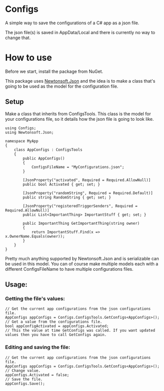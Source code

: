 
# Configs
A simple way to save the configurations of a C# app as a json file.

The json file(s) is saved in AppData/Local and there is currently no way to change that.
# How to use
Before we start, install the package from NuGet.

This package uses [Newtonsoft.Json](https://github.com/JamesNK/Newtonsoft.Json) and the idea is to make a class that's going to be used as the model for the configuration file.
## Setup
Make a class that inherits from ConfigsTools. This class is the model for your configurations file, so it details how the json file is going to look like.

	using Configs;
	using Newtonsoft.Json;

	namespace MyApp
	{
	    class AppConfigs : ConfigsTools
	    {
	        public AppConfigs()
	        {
	            ConfigsFileName = "MyConfigurations.json";
	        }

	        [JsonProperty("activated", Required = Required.AllowNull)]
	        public bool Activated { get; set; }

	        [JsonProperty("randomString", Required = Required.Default)]
	        public string RandomString { get; set; }

	        [JsonProperty("registeredTriggerSenders", Required = Required.AllowNull)]
	        public List<ImportantThing> ImportantStuff { get; set; }

	        public ImportantThing GetImportantThing(string owner)
	        {
	            return ImportantStuff.Find(x => x.OwnerName.Equals(owner));
	        }
	    }
	}
Pretty much anything supported by Newtonsoft.Json and is serializable can be used in this model. You can of course make multiple models each with a different ConfigsFileName to have multiple configurations files.

## Usage:
### Getting the file's values:    

    // Get the current app configurations from the json configurations file.
    AppConfigs appConfigs = Configs.ConfigsTools.GetConfigs<AppConfigs>();
    // Get a value from the configurations file.
    bool appConfigActivated = appConfigs.Activated;
    // This the value at time GetConfigs was called. If you want updated values then you have to call GetConfigs again.

### Editing and saving the file:

    // Get the current app configurations from the json configurations file.
    AppConfigs appConfigs = Configs.ConfigsTools.GetConfigs<AppConfigs>();
    // Change value.
    appConfigs.Activated = false;
    // Save the file.
    appConfigs.Save();
